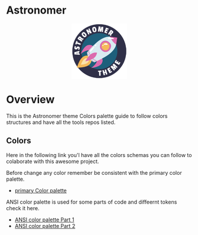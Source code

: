 # Astronomer

<p align="center">
    <img src="assets/img/astronomer_logo.png" width="150" height="150" align="center">
</p>

# Overview

This is the Astronomer theme Colors palette guide to follow colors structures and have all the tools repos listed.

## Colors

Here in the following link you'l have all the colors schemas you can follow to colaborate with this awesome project.

Before change any color remember be consistent with the primary color palette.
- [primary Color palette](https://coolors.co/303048-d9ebf1-f2647c-bd93f9-7192be-edcb79-286e93-9caeb8-88cc67-d28839)

ANSI color palette is used for some parts of code and diffeernt tokens check it here.

- [ANSI color palette Part 1](https://coolors.co/2c2423-1e5f7b-839199-64abbb-88cc67-a0713e-dc6bad-bd93f9-f2647c-edcb79)
- [ANSI color palette Part 2](https://coolors.co/f579b2-bbee78-f5b378-81b3ec-bb79ec-81eeb2-f5eeec-cad73e-8be9fe)